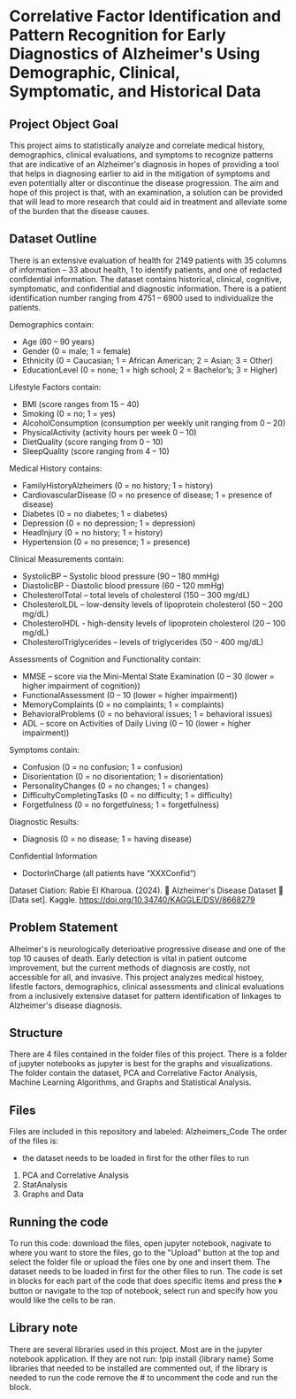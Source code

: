 # Correlative Factor Identification and Pattern Recognition for Early Diagnostics of Alzheimer's Using Demographic, Clinical, Symptomatic, and Historical Data

## Project Object Goal
This project aims to statistically analyze and correlate medical history, demographics, clinical evaluations, and symptoms to recognize patterns that are indicative of an Alzheimer's diagnosis in hopes of providing a tool that helps in diagnosing earlier to aid in the mitigation of symptoms and even potentially alter or discontinue the disease progression. The aim and hope of this project is that, with an examination, a solution can be provided that will lead to more research that could aid in treatment and alleviate some of the burden that the disease causes. 

## Dataset Outline
There is an extensive evaluation of health for 2149 patients with 35 columns of information – 33 about health, 1 to identify patients, and one of redacted confidential information. The dataset contains historical, clinical, cognitive, symptomatic, and confidential and diagnostic information. There is a patient identification number ranging from 4751 – 6900 used to individualize the patients. 

Demographics contain:
*	Age (60 – 90 years)
*	Gender (0 = male; 1 = female)
*	Ethnicity (0 = Caucasian; 1 = African American; 2 = Asian; 3 = Other)
*	EducationLevel (0 = none; 1 = high school; 2 = Bachelor’s; 3 = Higher)

Lifestyle Factors contain:
* BMI (score ranges from 15 – 40)
* Smoking (0 = no; 1 = yes)
*	AlcoholConsumption (consumption per weekly unit ranging from 0 – 20)
*	PhysicalActivity (activity hours per week 0 – 10)
*	DietQuality (score ranging from 0 – 10)
*	SleepQuality (score ranging from 4 – 10)

Medical History contains:
*	FamilyHistoryAlzheimers (0 = no history; 1 = history)
*	CardiovascularDisease (0 = no presence of disease; 1 = presence of disease)
*	Diabetes (0 = no diabetes; 1 = diabetes)
*	Depression (0 = no depression; 1 = depression)
*	HeadInjury (0 = no history; 1 = history)
*	Hypertension (0 = no presence; 1 = presence)
  
Clinical Measurements contain: 
*	SystolicBP – Systolic blood pressure (90 – 180 mmHg)
*	DiastolicBP - Diastolic blood pressure (60 – 120 mmHg)
*	CholesterolTotal – total levels of cholesterol (150 – 300 mg/dL)
*	CholesterolLDL – low-density levels of lipoprotein cholesterol (50 – 200 mg/dL)
*	CholesterolHDL - high-density levels of lipoprotein cholesterol (20 – 100 mg/dL)
*	CholesterolTriglycerides – levels of triglycerides (50 – 400 mg/dL)

Assessments of Cognition and Functionality contain:
*	MMSE – score via the Mini-Mental State Examination (0 – 30 (lower = higher impairment of cognition))
*	FunctionalAssessment (0 – 10 (lower = higher impairment))
*	MemoryComplaints (0 = no complaints; 1 = complaints)
*	BehavioralProblems (0 = no behavioral issues; 1 = behavioral issues)
*	ADL – score on Activities of Daily Living (0 – 10 (lower = higher impairment))

Symptoms contain: 
*	Confusion (0 = no confusion; 1 = confusion)
*	Disorientation (0 = no disorientation; 1 = disorientation)
*	PersonalityChanges (0 = no changes; 1 = changes)
*	DifficultyCompletingTasks (0 = no difficulty; 1 = difficulty)
*	Forgetfulness (0 = no forgetfulness; 1 = forgetfulness)

Diagnostic Results:
*	Diagnosis (0 = no disease; 1 = having disease)

Confidential Information
*	DoctorInCharge (all patients have “XXXConfid”)

Dataset Ciation: 
Rabie El Kharoua. (2024). 🧠 Alzheimer's Disease Dataset 🧠 [Data set]. Kaggle. https://doi.org/10.34740/KAGGLE/DSV/8668279

## Problem Statement
Alheimer's is neurologically deterioative progressive disease and one of the top 10 causes of death. Early detection is vital in patient outcome improvement, but the current methods of diagnosis are costly, not accessible for all, and invasive. This project analyzes medical histoey, lifestle factors, demographics, clinical assessments and clinical evaluations from a inclusively extensive dataset for pattern identification of linkages to Alzheimer's disease diagnosis.

## Structure
There are 4 files contained in the folder files of this project. There is a folder of jupyter notebooks as jupyter is best for the graphs and visualizations. The folder contain the dataset, PCA and Correlative Factor Analysis, Machine Learning Algorithms, and Graphs and Statistical Analysis. 

## Files
Files are included in this repository and labeled: Alzheimers_Code
The order of the files is:
* the dataset needs to be loaded in first for the other files to run
1. PCA and Correlative Analysis
2. StatAnalysis
3. Graphs and Data

## Running the code
To run this code: download the files, open jupyter notebook, nagivate to where you want to store the files, go to the "Upload" button at the top and select the folder file or upload the files one by one and insert them.
The dataset needs to be loaded in first for the other files to run.
The code is set in blocks for each part of the code that does specific items and press the ⏵ button or navigate to the top of notebook, select run and specify how you would like the cells to be ran. 

## Library note
There are several libraries used in this project. Most are in the jupyter notebook application. If they are not run: !pip install {library name}
Some libraries that needed to be installed are commented out, if the library is needed to run the code remove the # to uncomment the code and run the block. 

